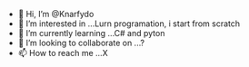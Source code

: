 - 👋 Hi, I’m @Knarfydo
- 👀 I’m interested in ...Lurn programation, i start from scratch 
- 🌱 I’m currently learning ...C# and pyton
- 💞️ I’m looking to collaborate on ...?
- 📫 How to reach me ...X

<!---
Knarfydo/Knarfydo is a ✨ special ✨ repository because its `README.md` (this file) appears on your GitHub profile.
You can click the Preview link to take a look at your changes.
--->
